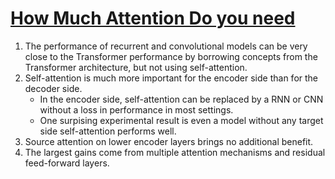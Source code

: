 # [How Much Attention Do you need](http://aclweb.org/anthology/P18-1167)

1. The performance of recurrent and convolutional models can be very close to the Transformer performance by borrowing concepts from the Transformer architecture, but not using self-attention.
1. Self-attention is much more important for the encoder side than for the decoder side.
    * In the encoder side, self-attention can be replaced by a RNN or CNN without a loss in performance in most settings.
    * One surpising experimental result is even a model without any target side self-attention performs well.
1. Source attention on lower encoder layers brings no additional benefit.
1. The largest gains come from multiple attention mechanisms and residual feed-forward layers.
